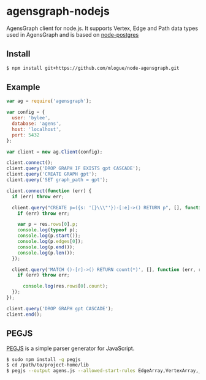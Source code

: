 # agensgraph-nodejs
AgensGraph client for node.js. It supports Vertex, Edge and Path data types used in AgensGraph and is based on [node-postgres](https://github.com/brianc/node-postgres)

## Install

```sh
$ npm install git+https://github.com/mlogue/node-agensgraph.git
```

## Example

```js
var ag = require('agensgraph');

var config = {
  user: 'bylee',
  database: 'agens',
  host: 'localhost',
  port: 5432
};

var client = new ag.Client(config);

client.connect();
client.query('DROP GRAPH IF EXISTS gpt CASCADE');
client.query('CREATE GRAPH gpt');
client.query('SET graph_path = gpt');

client.connect(function (err) {
  if (err) throw err;

  client.query("CREATE p=({s: '[}\\\"'})-[:e]->() RETURN p", [], function (err, res) {
    if (err) throw err;

    var p = res.rows[0].p;
    console.log(typeof p);
    console.log(p.start());
    console.log(p.edges[0]);
    console.log(p.end());
    console.log(p.len());
  });

  client.query('MATCH ()-[r]->() RETURN count(*)', [], function (err, res) {
    if (err) throw err;

      console.log(res.rows[0].count);
  });
});

client.query('DROP GRAPH gpt CASCADE');
client.end();

```
## PEGJS 
[PEGJS](https://pegjs.org) is a simple parser generator for JavaScript.

```sh
$ sudo npm install -g pegjs
$ cd /path/to/project-home/lib
$ pegjs --output agens.js --allowed-start-rules EdgeArray,VertexArray,_Edge,_Vertex,_Path,Gid agens.pegjs

```